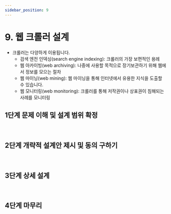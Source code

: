 ```yaml
---
sidebar_position: 9
---
```


# 9. 웹 크롤러 설계

- 크롤러는 다양하게 이용됩니다.
  - 검색 엔전 인덱싱(search engine indexing): 크롤러의 가장 보편적인 용례
  - 웹 아카이빙(web archiving): 나중에 사용할 목적으로 장기보관하기 위해 웹에서 정보를 모으는 절차
  - 웹 마이닝(web mining): 웹 마이닝을 통해 인터넷에서 유용한 지식을 도출할 수 있습니다.
  - 웹 모니터링(web monitoring): 크롤러를 통해 저작권이나 상표권이 침해되는 사례를 모니터링

## 1단계 문제 이해 및 설계 범위 확정

<br/>

## 2단계 개략적 설계안 제시 및 동의 구하기

<br/>

## 3단계 상세 설계

<br/>

## 4단계 마무리